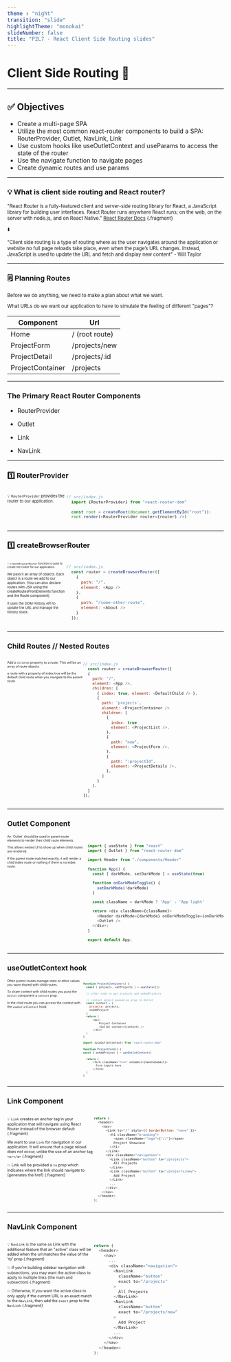 ```yaml
---
theme : "night"
transition: "slide"
highlightTheme: "monokai"
slideNumber: false
title: "P2L7 - React Client Side Routing slides"
---
```


<h1> Client Side Routing 📲 </h1>

---

<h2><strong> ✅ Objectives </strong></h2>

- Create a multi-page SPA
- Utilize the most common react-router components to build a SPA: RouterProvider, Outlet, NavLink, Link
- Use custom hooks like useOutletContext and useParams to access the state of the router
- Use the navigate function to navigate pages
- Create dynamic routes and use params

---

### 💡 What is client side routing and React router?

<div style="font-size: 0.8em">

"React Router is a fully-featured client and server-side routing library for React, a JavaScript library for building user interfaces. React Router runs anywhere React runs; on the web, on the server with node.js, and on React Native."
[React Router Docs](https://reactrouter.com/docs/en/v6/getting-started/tutorial) {.fragment}

<div class="fragment">⬇️ 

"Client side routing is a type of routing where as the user navigates around the application or website no full page reloads take place, even when the page’s URL changes. Instead, JavaScript is used to update the URL and fetch and display new content" - Will Taylor
</div>
</div>

---

### 🗒️ Planning Routes 

<div style="font-size: 0.8em">
Before we do anything, we need to make a plan about what we want.

What URLs do we want our application to have to simulate the feeling of different "pages"?

| Component          | Url                |
| ------------------ | ------------------ |
| Home               | / (root route)     |
| ProjectForm        | /projects/new      |
| ProjectDetail      | /projects/:id      |
| ProjectContainer   | /projects          |

</div>

---

### The Primary React Router Components 

- RouterProvider

- Outlet

- Link

- NavLink

---


### 1️⃣ RouterProvider 

<div style="font-size: 0.8em">

<div style="display: flex">

  <div style="width: 30%; text-align: left;">

  <small>

💡 `RouterProvider` provides the router to our application.

</small>

  </div>
  <div class="fragment" style="width: 80%">

```js
// src/index.js
  import {RouterProvider} from "react-router-dom"

  const root = createRoot(document.getElementById("root"));
  root.render(<RouterProvider router={router} />)
```

  </div>
</div>


</div>

---

### 1️⃣ createBrowserRouter 

<div style="font-size: 0.8em">

<div style="display: flex">

  <div style="width: 30%; text-align: left; font-size: 0.7em;">

  <small>

💡 `createBrowserRouter` function is used to create the router for our application.


</small>
We pass it an array of objects. Each object is a route we add to our application. (You can also declare routes with JSX using the createRoutesFromElements function and the Route component)

It uses the DOM History API to update the URL and manage the history stack.

  </div>
  <div class="fragment" style="width: 80%">

```js
// src/index.js
  const router = createBrowserRouter([
    {
      path: "/",
      element: <App />
    },
    {
      path: "/some-other-route",
      element: <About />
    }
  ]);
```

  </div>
</div>


</div>

---

### Child Routes // Nested Routes

<div style="display: flex; font-size: 0.8em">
  <div style="width: 35%; font-size: 0.65em; text-align: left;">

  Add a `children` property to a route. This will be an array of route objects.

  a route with a property of index true will be the default child route when you navigate to the parent route.

  </div>
  <div style="width: 65%; font-size: 0.95em" class="fragment">

  ```js
  // src/index.js
    const router = createBrowserRouter([
    {
      path: "/",
      element: <App />,
      children: [
        { index: true, element: <DefaultChild /> },
        {
          path: 'projects',
          element: <ProjectContainer />
          children: [
            {
              index: true
              element: <ProjectList />,
            },
            {
              path: "new",
              element: <ProjectForm />,
            },
            {
              path: ":projectId",
              element: <ProjectDetails />,
            },
          ]
        }
      ],
    }
  ]);
  ```

  </div>
</div>

---

### Outlet Component
<div style="display: flex; font-size: 0.8em">
  <div style="width: 35%; font-size: 0.65em; text-align: left;">
  An `Outlet` should be used in parent route elements to render their child route elements. 

  This allows nested UI to show up when child routes are rendered.

  If the parent route matched exactly, it will render a child index route or nothing if there is no index route.
  </div>
  <div style="width: 65%; font-size: 0.95em" class="fragment">

  ```js

    import { useState } from "react"
    import { Outlet } from "react-router-dom"

    import Header from "./components/Header"

    function App() {
      const [ darkMode, setDarkMode ] = useState(true)

      function onDarkModeToggle() {
        setDarkMode(!darkMode)
      }

      const className = darkMode ? 'App' : 'App light'

      return <div className={className}>
        <Header darkMode={darkMode} onDarkModeToggle={onDarkModeToggle}/> 
        <Outlet />
      </div>;
    }

    export default App;
  ```

  </div>
</div>

---

### useOutletContext hook
<div style="display: flex; font-size: 0.8em">
  <div style="width: 35%; font-size: 0.65em; text-align: left;">
  Often parent routes manage state or other values you want shared with child routes.

  To share context with child routes you pass the `Outlet` component a `context` prop.

  In the child route you can access the context with the `useOutletContext` hook

  </div>
  <div style="width: 65%; font-size: 0.65em" class="fragment">

  ```js
function ProjectContainer() {
    const [ projects, setProjects ] = useState([])

    // other code to get projects and onAddProjects

    // context object passed as prop to Outlet
    const context = {
      projects: projects,
      onAddProject
    }
    return (
        <div>
            Project Container
            <Outlet context={context} />
        </div>
    )
}

import {useOutletContext} from "react-router-dom"

function ProjectForm() {
  const { onAddProject } = useOutletContext()

    return (
        <form className="form" onSubmit={handleSubmit}>
          form inputs here
        </form>
    )
}

  ```


  </div>
</div>

---

### Link Component 

<div style="display: flex; font-size: 0.8em">
  <div style="width: 40%; text-align: left; font-size: 0.8em">

💡 `Link` creates an anchor tag in your application that will navigate using React Router instead of the browser default {.fragment}

We want to use `Link` for navigation in our application. It will ensure that a page reload does not occur, unlike the use of an anchor tag `<a></a>` {.fragment}

💥 Link will be provided a `to` prop which indicates where the link should navigate to (generates the href) {.fragment}

  </div>
  <div style="width: 60%; font-size: 0.8em" class="fragment">

```js
return (
  <header>
    <nav>
      <Link to="/" style={{ borderBottom: "none" }}>
        <h1 className="branding">
          <span className="logo">{"//"}</span>
          Project Showcase
        </h1>
      </Link>
      <div className="navigation">
        <Link className="button" to="/projects">
          All Projects
        </Link>
        <Link className="button" to="/projects/new">
          Add Project
        </Link>
        ...
      </div>
    </nav>
  </header>
);
```

  </div>
</div>

---

### NavLink Component 

<div style="display: flex; font-size: 0.8em">
  <div style="width: 40%; text-align: left; font-size: 0.8em">

💡 `NavLink` is the same as Link with the additional feature that an "active" class will be added when the url matches the value of the 'to' prop {.fragment}

💥 If you're building sidebar navigation with subsections, you may want the active class to apply to multiple links (the main and subsection) {.fragment}

💥 Otherwise, if you want the active class to only apply if the current URL is an exact match to the `NavLink`, then add the `exact` prop to the `NavLink` {.fragment}

  </div>
  <div style="width: 60%" class="fragment">

```js
return (
  <header>
    <nav>
      ...
      <div className="navigation">
        <NavLink 
          className="button" 
          exact to="/projects"
        >
          All Projects
        </NavLink>
        <NavLink 
          className="button" 
          exact to="/projects/new"
        >
          Add Project
        </NavLink>
        ...
      </div>
    </nav>
  </header>
);
```

  </div>
</div>

